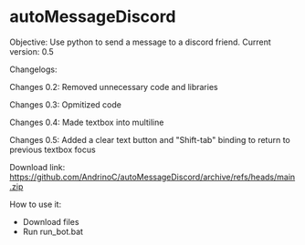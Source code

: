 # autoMessageDiscord
Objective: Use python to send a message to a discord friend.
Current version: 0.5

Changelogs:

Changes 0.2: Removed unnecessary code and libraries

Changes 0.3: Opmitized code

Changes 0.4: Made textbox into multiline

Changes 0.5: Added a clear text button and "Shift-tab" binding to return to previous textbox focus

Download link: https://github.com/AndrinoC/autoMessageDiscord/archive/refs/heads/main.zip

How to use it:
- Download files
- Run run_bot.bat
